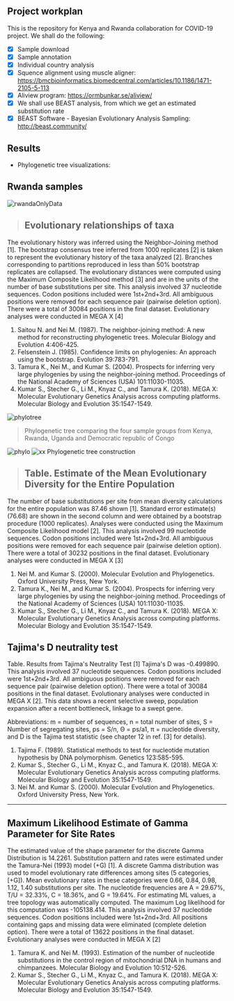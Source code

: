 ## Project workplan
This is the repository for Kenya and Rwanda collaboration for COVID-19 project.
We shall do the following:
- [x] Sample download
- [x] Sample annotation
- [x] Individual country analysis
- [x] Squence alignment using muscle aligner: https://bmcbioinformatics.biomedcentral.com/articles/10.1186/1471-2105-5-113
- [x] Aliview program: https://ormbunkar.se/aliview/
- [x] We shall use BEAST analysis, from which we get an estimated substitution rate
- [x] BEAST Software - Bayesian Evolutionary Analysis Sampling: http://beast.community/

## Results
- Phylogenetic tree visualizations: 
## Rwanda samples
![rwandaOnlyData](https://github.com/javanOkendo/KenyaRwandaCollaboration/blob/main/Figures/RwandaOnlyData.png)
> ## Evolutionary relationships of taxa 
The evolutionary history was inferred using the Neighbor-Joining method [1]. The bootstrap consensus tree inferred from 1000 replicates [2] is taken to represent the evolutionary history of the taxa analyzed [2]. Branches corresponding to partitions reproduced in less than 50% bootstrap replicates are collapsed. The evolutionary distances were computed using the Maximum Composite Likelihood method [3] and are in the units of the number of base substitutions per site. This analysis involved 37 nucleotide sequences. Codon positions included were 1st+2nd+3rd. All ambiguous positions were removed for each sequence pair (pairwise deletion option). There were a total of 30084 positions in the final dataset. Evolutionary analyses were conducted in MEGA X [4]

1. Saitou N. and Nei M. (1987). The neighbor-joining method: A new method for reconstructing phylogenetic trees. Molecular Biology and Evolution 4:406-425.
2. Felsenstein J. (1985). Confidence limits on phylogenies: An approach using the bootstrap. Evolution 39:783-791.
3. Tamura K., Nei M., and Kumar S. (2004). Prospects for inferring very large phylogenies by using the neighbor-joining method. Proceedings of the National Academy of Sciences (USA) 101:11030-11035.
4. Kumar S., Stecher G., Li M., Knyaz C., and Tamura K. (2018). MEGA X: Molecular Evolutionary Genetics Analysis across computing platforms. Molecular Biology and Evolution 35:1547-1549.

![phylotree](https://github.com/javanOkendo/KenyaRwandaCollaboration/blob/main/Figures/boostrapTreeNewic.png)
> Phylogenetic tree comparing the four sample groups from Kenya, Rwanda, Uganda and Democratic republic of Congo

![phylo](https://github.com/javanOkendo/KenyaRwandaCollaboration/blob/main/Figures/boostrapTreeNewiccr.png)
![xx](https://github.com/javanOkendo/KenyaRwandaCollaboration/blob/main/Figures/boostrapTreeNewicseccircle.png)
Phylogenetic tree construction
> ## Table. Estimate of the Mean Evolutionary Diversity for the Entire Population
The number of base substitutions per site from mean diversity calculations for the entire population was 87.46 shown  [1]. Standard error estimate(s) (76.68) are shown in the second column and were obtained by a bootstrap procedure (1000 replicates). Analyses were conducted using the Maximum Composite Likelihood model [2]. This analysis involved 99 nucleotide sequences. Codon positions included were 1st+2nd+3rd. All ambiguous positions were removed for each sequence pair (pairwise deletion option). There were a total of 30232 positions in the final dataset. Evolutionary analyses were conducted in MEGA X [3]

1. Nei M. and Kumar S. (2000). Molecular Evolution and Phylogenetics. Oxford University Press, New York.
2. Tamura K., Nei M., and Kumar S. (2004). Prospects for inferring very large phylogenies by using the neighbor-joining method. Proceedings of the National Academy of Sciences (USA) 101:11030-11035.
3. Kumar S., Stecher G., Li M., Knyaz C., and Tamura K. (2018). MEGA X: Molecular Evolutionary Genetics Analysis across computing platforms. Molecular Biology and Evolution 35:1547-1549.

## Tajima's D neutrality test

Table. Results from Tajima's Neutrality Test [1]
Tajima's D was -0.499890. This analysis involved 37 nucleotide sequences. Codon positions included were 1st+2nd+3rd. All ambiguous positions were removed for each sequence pair (pairwise deletion option). There were a total of 30084 positions in the final dataset. Evolutionary analyses were conducted in MEGA X [2]. This data shows a recent selective sweep, population expansion after a recent bottleneck, linkage to a swept gene.

Abbreviations: m = number of sequences, n = total number of sites, S = Number of segregating sites, ps = S/n, Θ = ps/a1, π = nucleotide diversity, and D is the Tajima test statistic (see chapter 12 in ref. [3] for details).

1. Tajima F. (1989). Statistical methods to test for nucleotide mutation hypothesis by DNA polymorphism. Genetics 123:585-595.
2. Kumar S., Stecher G., Li M., Knyaz C., and Tamura K. (2018). MEGA X: Molecular Evolutionary Genetics Analysis across computing platforms. Molecular Biology and Evolution 35:1547-1549.
3. Nei M. and Kumar S. (2000). Molecular Evolution and Phylogenetics. Oxford University Press, New York.
--------------------------------------------------------------------------------------------------------------------------------------
## Maximum Likelihood Estimate of Gamma Parameter for Site Rates 

The estimated value of the shape parameter for the discrete Gamma Distribution is 14.2261. Substitution pattern and rates were estimated under the Tamura-Nei (1993) model (+G) [1]. A discrete Gamma distribution was used to model evolutionary rate differences among sites (5 categories, [+G]). Mean evolutionary rates in these categories were 0.66, 0.84, 0.98, 1.12, 1.40 substitutions per site. The nucleotide frequencies are A = 29.67%, T/U = 32.33%, C = 18.36%, and G = 19.64%. For estimating ML values, a tree topology was automatically computed. The maximum Log likelihood for this computation was -105138.414. This analysis involved 37 nucleotide sequences. Codon positions included were 1st+2nd+3rd. All positions containing gaps and missing data were eliminated (complete deletion option). There were a total of 13622 positions in the final dataset. Evolutionary analyses were conducted in MEGA X [2] 

1. Tamura K. and Nei M. (1993). Estimation of the number of nucleotide substitutions in the control region of mitochondrial DNA in humans and chimpanzees. Molecular Biology and Evolution 10:512-526.
2. Kumar S., Stecher G., Li M., Knyaz C., and Tamura K. (2018). MEGA X: Molecular Evolutionary Genetics Analysis across computing platforms. Molecular Biology and Evolution 35:1547-1549.

